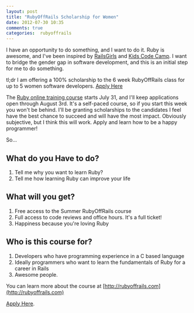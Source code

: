 ```yaml
---
layout: post
title: "RubyOffRails Scholarship for Women"
date: 2012-07-30 10:35
comments: true
categories:  rubyoffrails
---
```


I have an opportunity to do something, and I want to do it. Ruby is awesome, and I've been inspired by [RailsGirls](http://railsgirls.com/) and [Kids Code Camp](http://kidscodecamp.com/). I want to bridge the gender gap in software development, and this is an initial step for me to do something.

<!-- more -->
<div class="tldr">
	<span class="heading">tl;dr</span> 
I am offering a 100% scholarship to the 6 week RubyOffRails class for up to 5 women software developers. <a href="http://comal.wufoo.com/forms/z7x3p9/">Apply Here</a>
</div>

The [Ruby online training course](http://rubyoffrails.com) starts July 31, and I'll keep applications open through August 3rd. It's a self-paced course, so if you start this week you won't be behind. I'll be granting scholarships to the candidates I feel have the best chance to succeed and will have the most impact. Obviously subjective, but I think this will work. Apply and learn how to be a happy programmer!

So...

What do you Have to do?
-----------------------

1. Tell me why you want to learn Ruby?
2. Tell me how learning Ruby can improve your life

What will you get?
------------------

1. Free access to the Summer RubyOffRails course
2. Full access to code reviews and office hours. It's a full ticket!
3. Happiness because you're loving Ruby

Who is this course for?
-----------------------

1. Developers who have programming experience in a C based language
2. Ideally programmers who want to learn the fundamentals of Ruby for a career in Rails
3. Awesome people.

You can learn more about the course at [http://rubyoffrails.com](http://rubyoffrails.com)

[Apply Here](http://comal.wufoo.com/forms/z7x3p9/).
